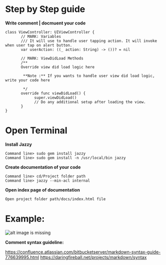 # Step by Step guide

**Write comment | docmuent your code**
       
    class ViewController: UIViewController {
           // MARK: Variables
           /// It will use to handle user tapping action. It will invoke when user tap on alert button.
           var userAction: ((_ action: String) -> ())? = nil

           // MARK: ViewDidLoad Methods
           /**
           Override view did load logic here

            **Note :** If you wants to handle user view did load logic, write your code here

            */
           override func viewDidLoad() {
                 super.viewDidLoad()
                 // Do any additional setup after loading the view.
           }
    }

# Open Terminal
**Install Jazzy**
   
    Command line> sudo gem install jazzy
    Command line> sudo gem install -n /usr/local/bin jazzy

**Create documentation of your code**

    Command line> cd/Project folder path
    Command line> jazzy --min-acl internal


**Open index page of documentation**
   
    Open project folder path/docs/index.html file


# Example: 
![alt image is missing](https://res.cloudinary.com/atifcloud/image/upload/v1569412493/4_ggjy64.png)


**Comment syntax guideline:**
    
https://confluence.atlassian.com/bitbucketserver/markdown-syntax-guide-776639995.html
https://daringfireball.net/projects/markdown/syntax
